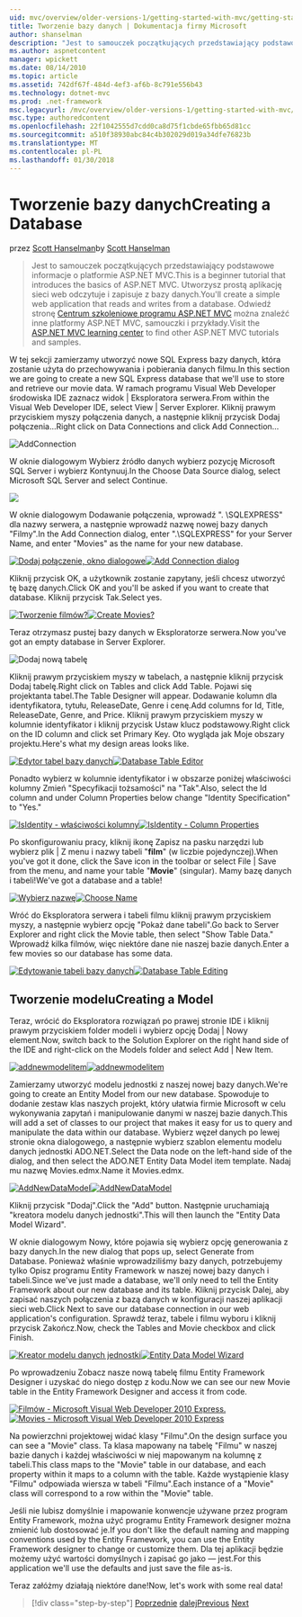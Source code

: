 ```yaml
---
uid: mvc/overview/older-versions-1/getting-started-with-mvc/getting-started-with-mvc-part4
title: Tworzenie bazy danych | Dokumentacja firmy Microsoft
author: shanselman
description: "Jest to samouczek początkujących przedstawiający podstawowe informacje o platformie ASP.NET MVC. Utwórz prostą aplikację sieci web odczytuje i zapisuje z bazy danych."
ms.author: aspnetcontent
manager: wpickett
ms.date: 08/14/2010
ms.topic: article
ms.assetid: 742df67f-484d-4ef3-af6b-8c791e556b43
ms.technology: dotnet-mvc
ms.prod: .net-framework
msc.legacyurl: /mvc/overview/older-versions-1/getting-started-with-mvc/getting-started-with-mvc-part4
msc.type: authoredcontent
ms.openlocfilehash: 22f1042555d7cdd0ca8d75f1cbde65fbb65d81cc
ms.sourcegitcommit: a510f38930abc84c4b302029d019a34dfe76823b
ms.translationtype: MT
ms.contentlocale: pl-PL
ms.lasthandoff: 01/30/2018
---
```

<a name="creating-a-database"></a><span data-ttu-id="ea2a1-104">Tworzenie bazy danych</span><span class="sxs-lookup"><span data-stu-id="ea2a1-104">Creating a Database</span></span>
====================
<span data-ttu-id="ea2a1-105">przez [Scott Hanselman](https://github.com/shanselman)</span><span class="sxs-lookup"><span data-stu-id="ea2a1-105">by [Scott Hanselman](https://github.com/shanselman)</span></span>

> <span data-ttu-id="ea2a1-106">Jest to samouczek początkujących przedstawiający podstawowe informacje o platformie ASP.NET MVC.</span><span class="sxs-lookup"><span data-stu-id="ea2a1-106">This is a beginner tutorial that introduces the basics of ASP.NET MVC.</span></span> <span data-ttu-id="ea2a1-107">Utworzysz prostą aplikację sieci web odczytuje i zapisuje z bazy danych.</span><span class="sxs-lookup"><span data-stu-id="ea2a1-107">You'll create a simple web application that reads and writes from a database.</span></span> <span data-ttu-id="ea2a1-108">Odwiedź stronę [Centrum szkoleniowe programu ASP.NET MVC](../../../index.md) można znaleźć inne platformy ASP.NET MVC, samouczki i przykłady.</span><span class="sxs-lookup"><span data-stu-id="ea2a1-108">Visit the [ASP.NET MVC learning center](../../../index.md) to find other ASP.NET MVC tutorials and samples.</span></span>


<span data-ttu-id="ea2a1-109">W tej sekcji zamierzamy utworzyć nowe SQL Express bazy danych, która zostanie użyta do przechowywania i pobierania danych filmu.</span><span class="sxs-lookup"><span data-stu-id="ea2a1-109">In this section we are going to create a new SQL Express database that we'll use to store and retrieve our movie data.</span></span> <span data-ttu-id="ea2a1-110">W ramach programu Visual Web Developer środowiska IDE zaznacz widok | Eksploratora serwera.</span><span class="sxs-lookup"><span data-stu-id="ea2a1-110">From within the Visual Web Developer IDE, select View | Server Explorer.</span></span> <span data-ttu-id="ea2a1-111">Kliknij prawym przyciskiem myszy połączenia danych, a następnie kliknij przycisk Dodaj połączenia...</span><span class="sxs-lookup"><span data-stu-id="ea2a1-111">Right click on Data Connections and click Add Connection...</span></span>

![AddConnection](getting-started-with-mvc-part4/_static/image1.png)

<span data-ttu-id="ea2a1-113">W oknie dialogowym Wybierz źródło danych wybierz pozycję Microsoft SQL Server i wybierz Kontynuuj.</span><span class="sxs-lookup"><span data-stu-id="ea2a1-113">In the Choose Data Source dialog, select Microsoft SQL Server and select Continue.</span></span>

![](getting-started-with-mvc-part4/_static/image2.png)

<span data-ttu-id="ea2a1-114">W oknie dialogowym Dodawanie połączenia, wprowadź ". \SQLEXPRESS" dla nazwy serwera, a następnie wprowadź nazwę nowej bazy danych "Filmy".</span><span class="sxs-lookup"><span data-stu-id="ea2a1-114">In the Add Connection dialog, enter ".\SQLEXPRESS" for your Server Name, and enter "Movies" as the name for your new database.</span></span>

<span data-ttu-id="ea2a1-115">[![Dodaj połączenie, okno dialogowe](getting-started-with-mvc-part4/_static/image4.png)](getting-started-with-mvc-part4/_static/image3.png)</span><span class="sxs-lookup"><span data-stu-id="ea2a1-115">[![Add Connection dialog](getting-started-with-mvc-part4/_static/image4.png)](getting-started-with-mvc-part4/_static/image3.png)</span></span>

<span data-ttu-id="ea2a1-116">Kliknij przycisk OK, a użytkownik zostanie zapytany, jeśli chcesz utworzyć tę bazę danych.</span><span class="sxs-lookup"><span data-stu-id="ea2a1-116">Click OK and you'll be asked if you want to create that database.</span></span> <span data-ttu-id="ea2a1-117">Kliknij przycisk Tak.</span><span class="sxs-lookup"><span data-stu-id="ea2a1-117">Select yes.</span></span>

<span data-ttu-id="ea2a1-118">[![Tworzenie filmów?](getting-started-with-mvc-part4/_static/image6.png)](getting-started-with-mvc-part4/_static/image5.png)</span><span class="sxs-lookup"><span data-stu-id="ea2a1-118">[![Create Movies?](getting-started-with-mvc-part4/_static/image6.png)](getting-started-with-mvc-part4/_static/image5.png)</span></span>

<span data-ttu-id="ea2a1-119">Teraz otrzymasz pustej bazy danych w Eksploratorze serwera.</span><span class="sxs-lookup"><span data-stu-id="ea2a1-119">Now you've got an empty database in Server Explorer.</span></span>

![Dodaj nową tabelę](getting-started-with-mvc-part4/_static/image7.png)

<span data-ttu-id="ea2a1-121">Kliknij prawym przyciskiem myszy w tabelach, a następnie kliknij przycisk Dodaj tabelę.</span><span class="sxs-lookup"><span data-stu-id="ea2a1-121">Right click on Tables and click Add Table.</span></span> <span data-ttu-id="ea2a1-122">Pojawi się projektanta tabel.</span><span class="sxs-lookup"><span data-stu-id="ea2a1-122">The Table Designer will appear.</span></span> <span data-ttu-id="ea2a1-123">Dodawanie kolumn dla identyfikatora, tytułu, ReleaseDate, Genre i cenę.</span><span class="sxs-lookup"><span data-stu-id="ea2a1-123">Add columns for Id, Title, ReleaseDate, Genre, and Price.</span></span> <span data-ttu-id="ea2a1-124">Kliknij prawym przyciskiem myszy w kolumnie identyfikator i kliknij przycisk Ustaw klucz podstawowy.</span><span class="sxs-lookup"><span data-stu-id="ea2a1-124">Right click on the ID column and click set Primary Key.</span></span> <span data-ttu-id="ea2a1-125">Oto wygląda jak Moje obszary projektu.</span><span class="sxs-lookup"><span data-stu-id="ea2a1-125">Here's what my design areas looks like.</span></span>

<span data-ttu-id="ea2a1-126">[![Edytor tabel bazy danych](getting-started-with-mvc-part4/_static/image9.png)](getting-started-with-mvc-part4/_static/image8.png)</span><span class="sxs-lookup"><span data-stu-id="ea2a1-126">[![Database Table Editor](getting-started-with-mvc-part4/_static/image9.png)](getting-started-with-mvc-part4/_static/image8.png)</span></span>

<span data-ttu-id="ea2a1-127">Ponadto wybierz w kolumnie identyfikator i w obszarze poniżej właściwości kolumny Zmień "Specyfikacji tożsamości" na "Tak".</span><span class="sxs-lookup"><span data-stu-id="ea2a1-127">Also, select the Id column and under Column Properties below change "Identity Specification" to "Yes."</span></span>

<span data-ttu-id="ea2a1-128">[![IsIdentity - właściwości kolumny](getting-started-with-mvc-part4/_static/image11.png)](getting-started-with-mvc-part4/_static/image10.png)</span><span class="sxs-lookup"><span data-stu-id="ea2a1-128">[![IsIdentity - Column Properties](getting-started-with-mvc-part4/_static/image11.png)](getting-started-with-mvc-part4/_static/image10.png)</span></span>

<span data-ttu-id="ea2a1-129">Po skonfigurowaniu pracy, kliknij ikonę Zapisz na pasku narzędzi lub wybierz plik | Z menu i nazwy tabeli "**film**" (w liczbie pojedynczej).</span><span class="sxs-lookup"><span data-stu-id="ea2a1-129">When you've got it done, click the Save icon in the toolbar or select File | Save from the menu, and name your table "**Movie**" (singular).</span></span> <span data-ttu-id="ea2a1-130">Mamy bazę danych i tabeli!</span><span class="sxs-lookup"><span data-stu-id="ea2a1-130">We've got a database and a table!</span></span>

<span data-ttu-id="ea2a1-131">[![Wybierz nazwę](getting-started-with-mvc-part4/_static/image13.png)](getting-started-with-mvc-part4/_static/image12.png)</span><span class="sxs-lookup"><span data-stu-id="ea2a1-131">[![Choose Name](getting-started-with-mvc-part4/_static/image13.png)](getting-started-with-mvc-part4/_static/image12.png)</span></span>

<span data-ttu-id="ea2a1-132">Wróć do Eksploratora serwera i tabeli filmu kliknij prawym przyciskiem myszy, a następnie wybierz opcję "Pokaż dane tabeli".</span><span class="sxs-lookup"><span data-stu-id="ea2a1-132">Go back to Server Explorer and right click the Movie table, then select "Show Table Data."</span></span> <span data-ttu-id="ea2a1-133">Wprowadź kilka filmów, więc niektóre dane nie naszej bazie danych.</span><span class="sxs-lookup"><span data-stu-id="ea2a1-133">Enter a few movies so our database has some data.</span></span>

<span data-ttu-id="ea2a1-134">[![Edytowanie tabeli bazy danych](getting-started-with-mvc-part4/_static/image15.png)](getting-started-with-mvc-part4/_static/image14.png)</span><span class="sxs-lookup"><span data-stu-id="ea2a1-134">[![Database Table Editing](getting-started-with-mvc-part4/_static/image15.png)](getting-started-with-mvc-part4/_static/image14.png)</span></span>

## <a name="creating-a-model"></a><span data-ttu-id="ea2a1-135">Tworzenie modelu</span><span class="sxs-lookup"><span data-stu-id="ea2a1-135">Creating a Model</span></span>

<span data-ttu-id="ea2a1-136">Teraz, wrócić do Eksploratora rozwiązań po prawej stronie IDE i kliknij prawym przyciskiem folder modeli i wybierz opcję Dodaj | Nowy element.</span><span class="sxs-lookup"><span data-stu-id="ea2a1-136">Now, switch back to the Solution Explorer on the right hand side of the IDE and right-click on the Models folder and select Add | New Item.</span></span>

<span data-ttu-id="ea2a1-137">[![addnewmodelitem](getting-started-with-mvc-part4/_static/image17.png)](getting-started-with-mvc-part4/_static/image16.png)</span><span class="sxs-lookup"><span data-stu-id="ea2a1-137">[![addnewmodelitem](getting-started-with-mvc-part4/_static/image17.png)](getting-started-with-mvc-part4/_static/image16.png)</span></span>

<span data-ttu-id="ea2a1-138">Zamierzamy utworzyć modelu jednostki z naszej nowej bazy danych.</span><span class="sxs-lookup"><span data-stu-id="ea2a1-138">We're going to create an Entity Model from our new database.</span></span> <span data-ttu-id="ea2a1-139">Spowoduje to dodanie zestaw klas naszych projekt, który ułatwia firmie Microsoft w celu wykonywania zapytań i manipulowanie danymi w naszej bazie danych.</span><span class="sxs-lookup"><span data-stu-id="ea2a1-139">This will add a set of classes to our project that makes it easy for us to query and manipulate the data within our database.</span></span> <span data-ttu-id="ea2a1-140">Wybierz węzeł danych po lewej stronie okna dialogowego, a następnie wybierz szablon elementu modelu danych jednostki ADO.NET.</span><span class="sxs-lookup"><span data-stu-id="ea2a1-140">Select the Data node on the left-hand side of the dialog, and then select the ADO.NET Entity Data Model item template.</span></span> <span data-ttu-id="ea2a1-141">Nadaj mu nazwę Movies.edmx.</span><span class="sxs-lookup"><span data-stu-id="ea2a1-141">Name it Movies.edmx.</span></span>

<span data-ttu-id="ea2a1-142">[![AddNewDataModel](getting-started-with-mvc-part4/_static/image19.png)](getting-started-with-mvc-part4/_static/image18.png)</span><span class="sxs-lookup"><span data-stu-id="ea2a1-142">[![AddNewDataModel](getting-started-with-mvc-part4/_static/image19.png)](getting-started-with-mvc-part4/_static/image18.png)</span></span>

<span data-ttu-id="ea2a1-143">Kliknij przycisk "Dodaj".</span><span class="sxs-lookup"><span data-stu-id="ea2a1-143">Click the "Add" button.</span></span> <span data-ttu-id="ea2a1-144">Następnie uruchamiają "kreatora modelu danych jednostki".</span><span class="sxs-lookup"><span data-stu-id="ea2a1-144">This will then launch the "Entity Data Model Wizard".</span></span>

<span data-ttu-id="ea2a1-145">W oknie dialogowym Nowy, które pojawia się wybierz opcję generowania z bazy danych.</span><span class="sxs-lookup"><span data-stu-id="ea2a1-145">In the new dialog that pops up, select Generate from Database.</span></span> <span data-ttu-id="ea2a1-146">Ponieważ właśnie wprowadziliśmy bazy danych, potrzebujemy tylko Opisz programu Entity Framework w naszej nowej bazy danych i tabeli.</span><span class="sxs-lookup"><span data-stu-id="ea2a1-146">Since we've just made a database, we'll only need to tell the Entity Framework about our new database and its table.</span></span> <span data-ttu-id="ea2a1-147">Kliknij przycisk Dalej, aby zapisać naszych połączenia z bazą danych w konfiguracji naszej aplikacji sieci web.</span><span class="sxs-lookup"><span data-stu-id="ea2a1-147">Click Next to save our database connection in our web application's configuration.</span></span> <span data-ttu-id="ea2a1-148">Sprawdź teraz, tabele i filmu wyboru i kliknij przycisk Zakończ.</span><span class="sxs-lookup"><span data-stu-id="ea2a1-148">Now, check the Tables and Movie checkbox and click Finish.</span></span>

<span data-ttu-id="ea2a1-149">[![Kreator modelu danych jednostki](getting-started-with-mvc-part4/_static/image21.png)](getting-started-with-mvc-part4/_static/image20.png)</span><span class="sxs-lookup"><span data-stu-id="ea2a1-149">[![Entity Data Model Wizard](getting-started-with-mvc-part4/_static/image21.png)](getting-started-with-mvc-part4/_static/image20.png)</span></span>

<span data-ttu-id="ea2a1-150">Po wprowadzeniu Zobacz nasze nową tabelę filmu Entity Framework Designer i uzyskać do niego dostęp z kodu.</span><span class="sxs-lookup"><span data-stu-id="ea2a1-150">Now we can see our new Movie table in the Entity Framework Designer and access it from code.</span></span>

<span data-ttu-id="ea2a1-151">[![Filmów - Microsoft Visual Web Developer 2010 Express.](getting-started-with-mvc-part4/_static/image23.png)](getting-started-with-mvc-part4/_static/image22.png)</span><span class="sxs-lookup"><span data-stu-id="ea2a1-151">[![Movies - Microsoft Visual Web Developer 2010 Express](getting-started-with-mvc-part4/_static/image23.png)](getting-started-with-mvc-part4/_static/image22.png)</span></span>

<span data-ttu-id="ea2a1-152">Na powierzchni projektowej widać klasy "Filmu".</span><span class="sxs-lookup"><span data-stu-id="ea2a1-152">On the design surface you can see a "Movie" class.</span></span> <span data-ttu-id="ea2a1-153">Ta klasa mapowany na tabelę "Filmu" w naszej bazie danych i każdej właściwości w niej mapowanym na kolumnę z tabeli.</span><span class="sxs-lookup"><span data-stu-id="ea2a1-153">This class maps to the "Movie" table in our database, and each property within it maps to a column with the table.</span></span> <span data-ttu-id="ea2a1-154">Każde wystąpienie klasy "Filmu" odpowiada wiersza w tabeli "Filmu".</span><span class="sxs-lookup"><span data-stu-id="ea2a1-154">Each instance of a "Movie" class will correspond to a row within the "Movie" table.</span></span>

<span data-ttu-id="ea2a1-155">Jeśli nie lubisz domyślnie i mapowanie konwencje używane przez program Entity Framework, można użyć programu Entity Framework designer można zmienić lub dostosować je.</span><span class="sxs-lookup"><span data-stu-id="ea2a1-155">If you don't like the default naming and mapping conventions used by the Entity Framework, you can use the Entity Framework designer to change or customize them.</span></span> <span data-ttu-id="ea2a1-156">Dla tej aplikacji będzie możemy użyć wartości domyślnych i zapisać go jako — jest.</span><span class="sxs-lookup"><span data-stu-id="ea2a1-156">For this application we'll use the defaults and just save the file as-is.</span></span>

<span data-ttu-id="ea2a1-157">Teraz załóżmy działają niektóre dane!</span><span class="sxs-lookup"><span data-stu-id="ea2a1-157">Now, let's work with some real data!</span></span>

>[!div class="step-by-step"]
<span data-ttu-id="ea2a1-158">[Poprzednie](getting-started-with-mvc-part3.md)
[dalej](getting-started-with-mvc-part5.md)</span><span class="sxs-lookup"><span data-stu-id="ea2a1-158">[Previous](getting-started-with-mvc-part3.md)
[Next](getting-started-with-mvc-part5.md)</span></span>

